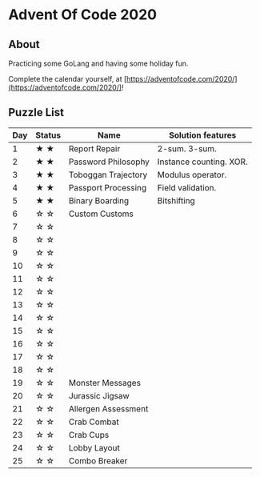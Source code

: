 # Advent Of Code 2020

## About

Practicing some GoLang and having some holiday fun.

Complete the calendar yourself, at [https://adventofcode.com/2020/](https://adventofcode.com/2020/)!

## Puzzle List

|Day   | Status  | Name                                   |Solution features |
|------|---------|----------------------------------------|------------------|
| 1    | ★ ★     | Report Repair                          | 2-sum. 3-sum.
| 2    | ★ ★     | Password Philosophy                    | Instance counting. XOR.
| 3    | ★ ★     | Toboggan Trajectory                    | Modulus operator.
| 4    | ★ ★     | Passport Processing                    | Field validation.
| 5    | ★ ★     | Binary Boarding                        | Bitshifting
| 6    | ☆ ☆     | Custom Customs
| 7    | ☆ ☆     |
| 8    | ☆ ☆     |
| 9    | ☆ ☆     |
| 10   | ☆ ☆     |
| 11   | ☆ ☆     |
| 12   | ☆ ☆     |
| 13   | ☆ ☆     |
| 14   | ☆ ☆     |
| 15   | ☆ ☆     |
| 16   | ☆ ☆     |
| 17   | ☆ ☆     |
| 18   | ☆ ☆     |
| 19   | ☆ ☆     | Monster Messages
| 20   | ☆ ☆     | Jurassic Jigsaw
| 21   | ☆ ☆     | Allergen Assessment
| 22   | ☆ ☆     | Crab Combat
| 23   | ☆ ☆     | Crab Cups
| 24   | ☆ ☆     | Lobby Layout
| 25   | ☆ ☆     | Combo Breaker